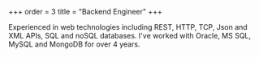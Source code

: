 +++
order = 3
title = "Backend Engineer"
+++

Experienced in web technologies including REST, HTTP, TCP, Json and XML APIs, SQL and noSQL databases. I've worked with Oracle, MS SQL, MySQL and MongoDB for over 4 years.
